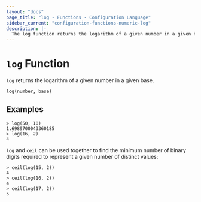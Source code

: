 ```yaml
---
layout: "docs"
page_title: "log - Functions - Configuration Language"
sidebar_current: "configuration-functions-numeric-log"
description: |-
  The log function returns the logarithm of a given number in a given base.
---
```


# `log` Function


`log` returns the logarithm of a given number in a given base.

```hcl
log(number, base)
```

## Examples

```
> log(50, 10)
1.6989700043360185
> log(16, 2)
4
```

`log` and `ceil` can be used together to find the minimum number of binary
digits required to represent a given number of distinct values:

```
> ceil(log(15, 2))
4
> ceil(log(16, 2))
4
> ceil(log(17, 2))
5
```
